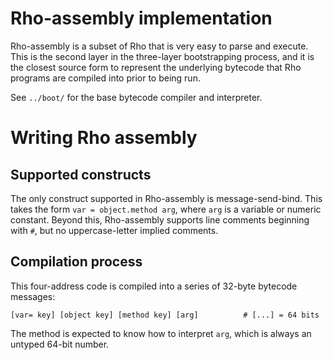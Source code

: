 # Rho-assembly implementation

Rho-assembly is a subset of Rho that is very easy to parse and execute. This is
the second layer in the three-layer bootstrapping process, and it is the
closest source form to represent the underlying bytecode that Rho programs are
compiled into prior to being run.

See `../boot/` for the base bytecode compiler and interpreter.

# Writing Rho assembly

## Supported constructs
The only construct supported in Rho-assembly is message-send-bind. This takes
the form `var = object.method arg`, where `arg` is a variable or numeric
constant. Beyond this, Rho-assembly supports line comments beginning with `#`,
but no uppercase-letter implied comments.

## Compilation process
This four-address code is compiled into a series of 32-byte bytecode messages:

    [var= key] [object key] [method key] [arg]          # [...] = 64 bits

The method is expected to know how to interpret `arg`, which is always an
untyped 64-bit number.
